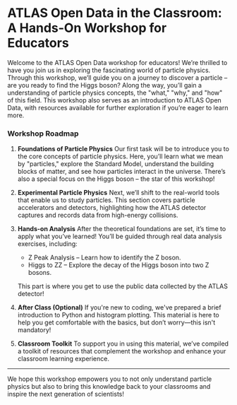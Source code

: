 # ATLAS Open Data in the Classroom: A Hands-On Workshop for Educators
Welcome to the ATLAS Open Data workshop for educators! We’re thrilled to have you join us in exploring the fascinating world of particle physics. Through this workshop, we’ll guide you on a journey to discover a particle – are you ready to find the Higgs boson? Along the way, you’ll gain a understanding of particle physics concepts, the "what," "why," and "how" of this field. This workshop also serves as an introduction to ATLAS Open Data, with resources available for further exploration if you’re eager to learn more.

### Workshop Roadmap
1. **Foundations of Particle Physics**
Our first task will be to introduce you to the core concepts of particle physics. Here, you’ll learn what we mean by "particles," explore the Standard Model, understand the building blocks of matter, and see how particles interact in the universe. There’s also a special focus on the Higgs boson – the star of this workshop!

2. **Experimental Particle Physics**
Next, we’ll shift to the real-world tools that enable us to study particles. This section covers particle accelerators and detectors, highlighting how the ATLAS detector captures and records data from high-energy collisions.

3. **Hands-on Analysis**
After the theoretical foundations are set, it’s time to apply what you’ve learned! You’ll be guided through real data analysis exercises, including:

    - Z Peak Analysis – Learn how to identify the Z boson.
    - Higgs to ZZ –  Explore the decay of the Higgs boson into two Z bosons.

    This part is where you get to use the public data collected by the ATLAS detector!

4. **After Class (Optional)**
If you're new to coding, we've prepared a brief introduction to Python and histogram plotting. This material is here to help you get comfortable with the basics, but don’t worry—this isn't mandatory!

5. **Classroom Toolkit**
To support you in using this material, we’ve compiled a toolkit of resources that complement the workshop and enhance your classroom learning experience.

---
We hope this workshop empowers you to not only understand particle physics but also to bring this knowledge back to your classrooms and inspire the next generation of scientists!